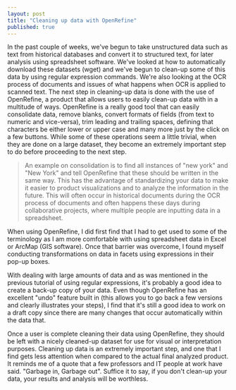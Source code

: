 ```yaml
---
layout: post
title: "Cleaning up data with OpenRefine"
published: true
---
```


In the past couple of weeks, we've begun to take unstructured data such as text from historical databases and convert it to structured text, for later analysis using spreadsheet software.
We've looked at how to automatically download these datasets (wget) and we've begun to clean-up some of this data by using regular expression commands. We're also looking at the OCR process of documents and issues of what happens when OCR is applied to scanned text.  The next step in cleaning-up data is done with the use of OpenRefine, a product that allows users to easily clean-up data with in a multitude of ways. OpenRefine is a really good tool that can easily consolidate data, remove blanks, convert formats of fields (from text to numeric and vice-versa), trim leading and trailing spaces, defining that characters be either lower or upper case and many more just by the click on a few buttons. While some of these operations seem a little trivial, when they are done on a large dataset, they become an extremely important step to do before proceeding to the next step.

>An example on consolidation is to find all instances of "new york" and "New York" and tell OpenRefine that these should be written in the same way. This has the advantage of standardizing your data to make it easier to product visualizations and to analyze the information in the future.
This will often occur in historical documents during the OCR process of documents and often happens these days during collaborative projects, where multiple people are inputting data in a spreadsheet.


When using OpenRefine, I did first find that I had to get used to some of the terminology as I am more comfortable with using spreadsheet data in Excel or ArcMap (GIS software). Once that barrier was overcome, I found myself conducting transformations on data in facets using expressions in their pop-up boxes. 

With dealing with large amounts of data and as was mentioned in the previous tutorial of using regular expressions, it's probably a good idea to create a back-up copy of your data. Even though OpenRefine has an excellent "undo" feature built in (this allows you to go back a few versions and clearly illustrates your steps), I find that it's still a good idea to work on a draft copy since there are many changes that occur automatically within the data that.

Once a user is complete cleaning their data using OpenRefine, they should be left with a nicely cleaned-up dataset for use for visual or interpretation purposes. Cleaning up data is an extremely important step, and one that I find gets less attention when compared to the actual final analyzed product. It reminds me of a quote that a few professors and IT people at work have said. "Garbage in, Garbage out". Suffice it to say, if you don't clean-up your data, your results and analysis will be worthless.
